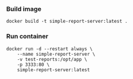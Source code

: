 ### Build image   
`docker build -t simple-report-server:latest .`   

### Run container   
```
docker run -d --restart always \
    --name simple-report-server \
    -v test-reports:/opt/app \
    -p 3333:80 \
    simple-report-server:latest
```
